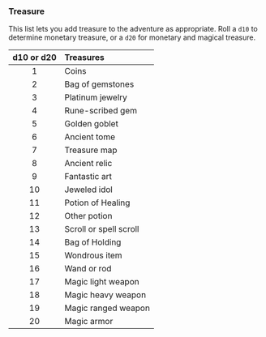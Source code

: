 ### Treasure

This list lets you add treasure to the adventure as appropriate.
Roll a `d10` to determine monetary treasure, or a `d20` for monetary and magical treasure.

| d10 or d20 | Treasures              |
|:----------:|:-----------------------|
|      1     | Coins                  |
|      2     | Bag of gemstones       |
|      3     | Platinum jewelry       |
|      4     | Rune-scribed gem       |
|      5     | Golden goblet          |
|      6     | Ancient tome           |
|      7     | Treasure map           |
|      8     | Ancient relic          |
|      9     | Fantastic art          |
|     10     | Jeweled idol           |
|     11     | Potion of Healing      |
|     12     | Other potion           |
|     13     | Scroll or spell scroll |
|     14     | Bag of Holding         |
|     15     | Wondrous item          |
|     16     | Wand or rod            |
|     17     | Magic light weapon     |
|     18     | Magic heavy weapon     |
|     19     | Magic ranged weapon    |
|     20     | Magic armor            |
